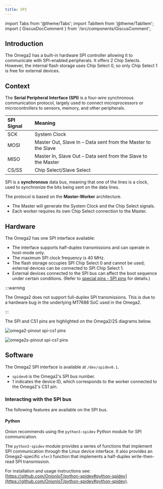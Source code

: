 ```yaml
---
title: SPI
---
```


import Tabs from '@theme/Tabs';
import TabItem from '@theme/TabItem';
import { GiscusDocComment } from '/src/components/GiscusComment';

## Introduction

The Omega2 has a built-in hardware SPI controller allowing it to communicate with SPI-enabled peripherals. It offers 2 Chip Selects. However, the internal flash storage uses Chip Select 0, so only Chip Select 1 is free for external devices.

## Context

The **Serial Peripheral Interface (SPI)** is a four-wire synchronous communication protocol, largely used to connect microprocessors or microcontrollers to sensors, memory, and other peripherals.

| SPI Signal | Meaning                                                       |
| :--------- | :------------------------------------------------------------ |
| SCK        | System Clock                                                  |
| MOSI       | Master Out, Slave In – Data sent from the Master to the Slave |
| MISO       | Master In, Slave Out – Data sent from the Slave to the Master |
| CS/SS      | Chip Select/Slave Select                                      |

SPI is a **synchronous** data bus, meaning that one of the lines is a clock, used to synchronize the bits being sent on the data lines.

The protocol is based on the **Master-Worker** architecture.

- The Master will generate the System Clock and the Chip Select signals.
- Each worker requires its own Chip Select connection to the Master.

## Hardware

The Omega2 has one SPI interface available:

- The interface supports half-duplex transmissions and can operate in host-mode only.
- The maximum SPI clock frequency is 40 MHz.
- The flash storage occupies SPI Chip Select 0 and cannot be used; external devices can be connected to SPI Chip Select 1.
- External devices connected to the SPI bus can affect the boot sequence under certain conditions. (Refer to [special pins - SPI pins](https://documentation.onioniot.com/hardware-interfaces/special-pins#spi-pins) for details.)

:::warning

The Omega2 does not support full-duplex SPI transmissions. This is due to a hardware bug in the underlying MT7688 SoC used in the Omega2.

:::

The SPI and CS1 pins are highlighted on the Omega2/2S diagrams below.

<Tabs>
  <TabItem value="omega2" label="Omega2" default>

![omega2-pinout spi-cs1 pins](./assets//omega2-pinout-spi_cs1-highlights.png)

  </TabItem>
  <TabItem value="omega2s" label="Omega2S">

![omega2s-pinout spi-cs1 pins](./assets/omega2s-pinout-spi_cs1-highlights.png)

  </TabItem>
</Tabs>

## Software

The Omega2 SPI interface is available at `/dev/spidev0.1`.

- `spidev0` is the Omega2's SPI bus number.
- 1 indicates the device ID, which corresponds to the worker connected to the Omega2's CS1 pin.

### Interacting with the SPI bus

The following features are available on the SPI bus.

#### Python

Onion recommends using the `python3-spidev` Python module for SPI communication.

The `python3-spidev` module provides a series of functions that implement SPI communication through the Linux device interface. It also provides an Omega2-specific `xfer3` function that implements a half-duplex write-then-read SPI transmission.

For installation and usage instructions see: [https://github.com/OnionIoT/python-spidev#python-spidev](https://github.com/OnionIoT/python-spidev#python-spidev).

<GiscusDocComment />
